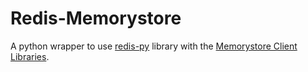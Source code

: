 # Redis-Memorystore

A python wrapper to use [redis-py](https://pypi.org/project/redis/) library with the [Memorystore Client Libraries](https://googleapis.github.io/google-cloud-python/latest/redis/index.html).

